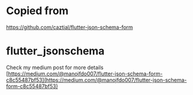 # Copied from 
  https://github.com/caztial/flutter-json-schema-form
# flutter_jsonschema

Check my medium post for more details 
[https://medium.com/@manojfdo007/flutter-json-schema-form-c8c55487bf53](https://medium.com/@manojfdo007/flutter-json-schema-form-c8c55487bf53)
